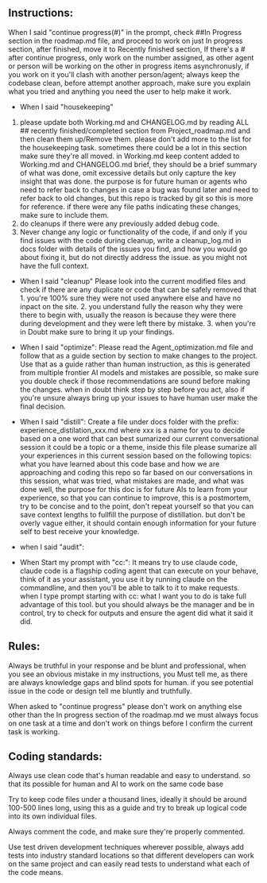 ## Instructions: 
When I said "continue progress(#)" in the prompt, check ##In Progress section in the roadmap.md file, and proceed to work on just In progress section, after finished, move it to Recently finished section, If there's a # after continue progress, only work on the number assigned, as other agent or person will be working on the other in progress items asynchronusly, if you work on it you'll clash with another person/agent; always keep the codebase clean, before attempt another approach, make sure you explain what you tried and anything you need the user to help make it work.


- When I said "housekeeping" 
1. please update both Working.md and CHANGELOG.md by reading ALL ## recently finished/completed section from Project_roadmap.md and then clean them up/Remove them. please don't add more to the list for the housekeeping task. sometimes there could be a lot in this section make sure they're all moved. in Working.md
keep content added to Working.md and CHANGELOG.md brief, they should be a brief summary of what was done, omit excessive details but only capture the key insight that was done. the purpose is for future human or agents who need to refer back to changes in case a bug was found later and need to refer back to old changes, but this repo is tracked by git so this is more for reference.
if there were any file paths indicating these changes, make sure to include them.
2. do cleanups if there were any previously added debug code.
3. Never change any logic or functionality of the code, if and only if you find issues with the code during cleanup, write a cleanup_log.md in docs folder with details of the issues you find, and how you would go about fixing it, but do not directly address the issue. as you might not have the full context.

- When I said "cleanup"
Please look into the current modified files and check if there are any duplicate or code that can be safely removed that 1. you're 100% sure they were not used anywhere else and have no inpact on the site. 2. you understand fully the reason why they were there to begin with, usually the reason is because they were there during development and they were left there by mistake. 3. when you're in Doubt make sure to bring it up your findings.

- When I said "optimize":
Please read the Agent_optimization.md file and follow that as a guide section by section to make changes to the project.
Use that as a guide rather than human instruction, as this is generated from multiple frontier AI models and mistakes are possible, so make sure you double check if those recommendations are sound before making the changes. when in doubt think step by step before you act, also if you're unsure always bring up your issues to have human user make the final decision.

- When I said "distill":
Create a file under docs folder with the prefix: experience_distilation_xxx.md where xxx is a name for you to decide based on a one word that can best sumarized our current conversational session it could be a topic or a theme, inside this file please sumarize all your experiences in this current session based on the following topics: what you have learned about this code base and how we are approaching and coding this repo so far based on our conversations in this session, what was tried, what mistakes are made, and what was done well, the purpose for this doc is for future AIs to learn from your experience, so that you can continue to improve, this is a postmortem, try to be concise and to the point, don't repeat yourself so that you can save context lengths to fullfill the purpose of distillation. but don't be overly vague either, it should contain enough information for your future self to best receive your knowledge.

- when I said "audit":

- When Start my prompt with "cc:":
It means try to use claude code, claude code is a flagship coding agent that can execute on your behave, think of it as your assistant, you use it by running claude on the commandline, and then you'll be able to talk to it to make requests. when I type prompt starting with cc: what I want you to do is take full advantage of this tool. but you should always be the manager and be in control, try to check for outputs and ensure the agent did what it said it did.

## Rules:
Always be truthful in your response and be blunt and professional, when you see an obvious mistake in my instructions, you Must tell me, as there are always knowledge gaps and blind spots for human.
if you see potential issue in the code or design tell me bluntly and truthfully.

When asked to "continue progress" please don't work on anything else other than the In progress section of the roadmap.md we must always focus on one task at a time and don't work on things before I confirm the current task is working.

## Coding standards:
Always use clean code that's human readable and easy to understand. so that its possible for human and AI to work on the same code base

Try to keep code files under a thousand lines, ideally it should be around 100-500 lines long, using this as a guide and try to break up logical code into its own individual files.

Always comment the code, and make sure they're properly commented.

Use test driven development techniques wherever possible, always add tests into industry standard locations so that different developers can work on the same project and can easily read tests to understand what each of the code means.

